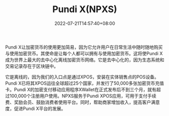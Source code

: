 ﻿---
weight: 
title: "Pundi X(NPXS)"
description: "Pundi X让加密货币的使用更加简易，因为它允许用户在日常生活中随时随地购买与使用加密货币"
date: 2022-07-21T14:57:40+08:00
lastmod: 2022-07-21T14:57:40+08:00
draft: false
authors: ["Simon"]
featuredImage: "pundi-xnpxs.jpg"
link: "https://pundix.com/"
tags: ["数字代币","Pundi X(NPXS)"]
categories: ["navigation"]
navigation: ["数字代币"]
lightgallery: true
toc: true
pinned: false
recommend: false
recommend1: false
---
Pundi X让加密货币的使用更加简易，因为它允许用户在日常生活中随时随地购买与使用加密货币。其使命是让每个人都可以拥有与使用加密货币。这将使Pundi X成为世界上最大的去中心化离线加密货币网络。它是去中心化的，因为生态系统和交易记录存在于区块链中。

它是离线的，因为我们的入口点是通过XPOS，安装在实体销售点的POS设备。Pundi X已将其XPOS运往全球超过25个国家，并发行了50,000多张加密货币充值卡。Pundi X的加密支付移动应用程序XWallet在正式发布后不到三个月，就有超过100,000个注册用户使用。NPXS服务于Pundi XPOS应用，可用于支付手续费、奖励会员、鼓励消费者使用平台。同时，帮助商家增加收入，提高客户满意度，促进Pundi X平台的发展。